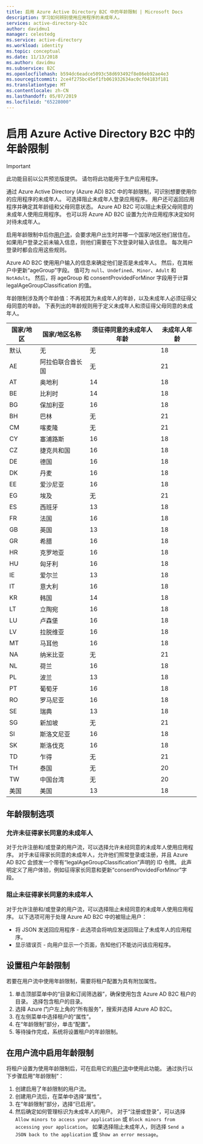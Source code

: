 ```yaml
---
title: 启用 Azure Active Directory B2C 中的年龄限制 | Microsoft Docs
description: 学习如何辨别使用应用程序的未成年人。
services: active-directory-b2c
author: davidmu1
manager: celestedg
ms.service: active-directory
ms.workload: identity
ms.topic: conceptual
ms.date: 11/13/2018
ms.author: davidmu
ms.subservice: B2C
ms.openlocfilehash: b594dc6eadce5093c58d693492f8e86eb92ae4e3
ms.sourcegitcommit: 2ce4f275bc45ef1fb061932634ac0cf04183f181
ms.translationtype: MT
ms.contentlocale: zh-CN
ms.lasthandoff: 05/07/2019
ms.locfileid: "65228000"
---
```

# <a name="enable-age-gating-in-azure-active-directory-b2c"></a>启用 Azure Active Directory B2C 中的年龄限制

>[!IMPORTANT]
>此功能目前以公共预览版提供。 请勿将此功能用于生产应用程序。 
>

通过 Azure Active Directory (Azure AD) B2C 中的年龄限制，可识别想要使用你的应用程序的未成年人。 可选择阻止未成年人登录应用程序。 用户还可返回应用程序并确定其年龄组和父母同意状态。 Azure AD B2C 可以阻止未获父母同意的未成年人使用应用程序。 也可以将 Azure AD B2C 设置为允许应用程序决定如何对待未成年人。

启用年龄限制中后你[用户流](active-directory-b2c-reference-policies.md)，会要求用户出生时并哪一个国家/地区他们居住在。 如果用户登录之前未输入信息，则他们需要在下次登录时输入该信息。 每次用户登录时都会应用这些规则。

Azure AD B2C 使用用户输入的信息来确定他们是否是未成年人。 然后，在其帐户中更新“ageGroup”字段。 值可为 `null`、`Undefined`、`Minor`、`Adult` 和 `NotAdult`。  然后，将 ageGroup 和 consentProvidedForMinor 字段用于计算 legalAgeGroupClassification 的值。

年龄限制涉及两个年龄值：不再视其为未成年人的年龄，以及未成年人必须征得父母同意的年龄。 下表列出的年龄规则用于定义未成年人和须征得父母同意的未成年人。

| 国家/地区 | 国家/地区名称 | 须征得同意的未成年人年龄 | 未成年人年龄 |
| -------------- | ------------------- | ----------------- | --------- |
| 默认 | 无 | 无 | 18 |
| AE | 阿拉伯联合酋长国 | 无 | 21 |
| AT | 奥地利 | 14 | 18 |
| BE | 比利时 | 14 | 18 |
| BG | 保加利亚 | 16 | 18 |
| BH | 巴林 | 无 | 21 |
| CM | 喀麦隆 | 无 | 21 |
| CY | 塞浦路斯 | 16 | 18 |
| CZ | 捷克共和国 | 16 | 18 |
| DE | 德国 | 16 | 18 |
| DK | 丹麦 | 16 | 18 |
| EE | 爱沙尼亚 | 16 | 18 |
| EG | 埃及 | 无 | 21 |
| ES | 西班牙 | 13 | 18 |
| FR | 法国 | 16 | 18 |
| GB | 英国 | 13 | 18 |
| GR | 希腊 | 16 | 18 |
| HR | 克罗地亚 | 16 | 18 |
| HU | 匈牙利 | 16 | 18 |
| IE | 爱尔兰 | 13 | 18 |
| IT | 意大利 | 16 | 18 |
| KR | 韩国 | 14 | 18 |
| LT | 立陶宛 | 16 | 18 |
| LU | 卢森堡 | 16 | 18 |
| LV | 拉脱维亚 | 16 | 18 |
| MT | 马耳他 | 16 | 18 |
| NA | 纳米比亚 | 无 | 21 |
| NL | 荷兰 | 16 | 18 |
| PL | 波兰 | 13 | 18 |
| PT | 葡萄牙 | 16 | 18 |
| RO | 罗马尼亚 | 16 | 18 |
| SE | 瑞典 | 13 | 18 |
| SG | 新加坡 | 无 | 21 |
| SI | 斯洛文尼亚 | 16 | 18 |
| SK | 斯洛伐克 | 16 | 18 |
| TD | 乍得 | 无 | 21 |
| TH | 泰国 | 无 | 20 |
| TW | 中国台湾 | 无 | 20 | 
| 美国 | 美国 | 13 | 18 |

## <a name="age-gating-options"></a>年龄限制选项
 
### <a name="allowing-minors-without-parental-consent"></a>允许未征得家长同意的未成年人

对于允许注册和/或登录的用户流，可以选择允许未经同意的未成年人使用应用程序。 对于未征得家长同意的未成年人，允许他们照常登录或注册，并且 Azure AD B2C 会颁发一个带有“legalAgeGroupClassification”声明的 ID 令牌。 此声明定义了用户体验，例如征得家长同意和更新“consentProvidedForMinor”字段。

### <a name="blocking-minors-without-parental-consent"></a>阻止未征得家长同意的未成年人

对于允许注册和/或登录的用户流，可以选择阻止未经同意的未成年人使用应用程序。 以下选项可用于处理 Azure AD B2C 中的被阻止用户：

- 将 JSON 发送回应用程序 - 此选项会将响应发送回阻止了未成年人的应用程序。
- 显示错误页 - 向用户显示一个页面，告知他们不能访问该应用程序。

## <a name="set-up-your-tenant-for-age-gating"></a>设置租户年龄限制

若要在用户流中使用年龄限制，需要将租户配置为具有附加属性。

1. 单击顶部菜单中的“目录和订阅筛选器”，确保使用包含 Azure AD B2C 租户的目录。 选择包含租户的目录。 
2. 选择 Azure 门户左上角的“所有服务”，搜索并选择 Azure AD B2C。
3. 在左侧菜单中选择租户的“属性”。
2. 在“年龄限制”部分，单击“配置”。
3. 等待操作完成，系统将设置租户的年龄限制。

## <a name="enable-age-gating-in-your-user-flow"></a>在用户流中启用年龄限制

将租户设置为使用年龄限制后，可在启用它的[用户流](user-flow-versions.md)中使用此功能。 通过执行以下步骤启用“年龄限制”：

1. 创建启用了年龄限制的用户流。
2. 创建用户流后，在菜单中选择“属性”。
3. 在“年龄限制”部分，选择“已启用”。
4. 然后确定如何管理标识为未成年人的用户。 对于“注册或登录”，可以选择 `Allow minors to access your application` 或 `Block minors from accessing your application`。 如果选择阻止未成年人，则选择 `Send a JSON back to the application` 或 `Show an error message`。 




